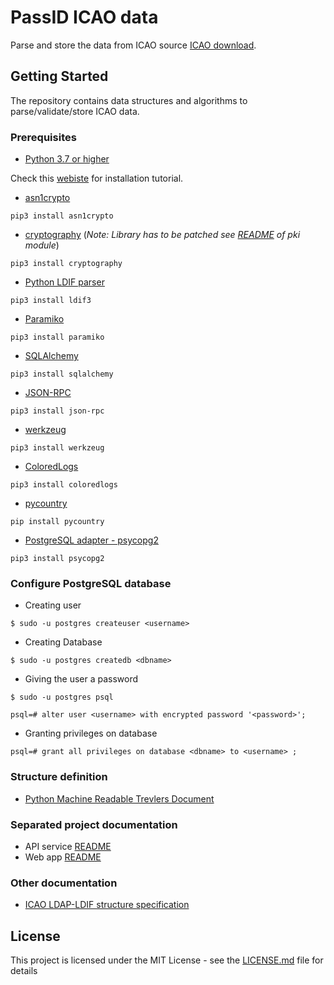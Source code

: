 # PassID ICAO data
Parse and store the data from ICAO source [ICAO download](https://pkddownloadsg.icao.int/download).

## Getting Started
The repository contains data structures and algorithms to parse/validate/store ICAO data.

### Prerequisites
* [Python 3.7 or higher](https://www.python.org/downloads/)

Check this [webiste](https://wiki.python.org/moin/BeginnersGuide/Download) for installation tutorial.

* [asn1crypto](https://github.com/wbond/asn1crypto)
```
pip3 install asn1crypto
```

* [cryptography](https://github.com/pyca/cryptography)     (*Note: Library has to be patched see [README](https://github.com/ZeroPass/PassID-Server/blob/master/src/pymrtd/pki/README.md) of pki module*)
```
pip3 install cryptography
```

* [Python LDIF parser](https://ldif3.readthedocs.io/en/latest/)
```
pip3 install ldif3
```

* [Paramiko](https://pypi.org/project/paramiko/)
```
pip3 install paramiko
```

* [SQLAlchemy](https://www.sqlalchemy.org/)
```
pip3 install sqlalchemy
```

* [JSON-RPC](https://github.com/pavlov99/json-rpc)
```
pip3 install json-rpc
```

* [werkzeug](https://palletsprojects.com/p/werkzeug/)
```
pip3 install werkzeug
```

* [ColoredLogs](https://coloredlogs.readthedocs.io/en/latest/)
```
pip3 install coloredlogs
```

* [pycountry](https://github.com/flyingcircusio/pycountry)
```
pip install pycountry
```

* [PostgreSQL adapter - psycopg2](http://initd.org/psycopg/)
```
pip3 install psycopg2
```

### Configure PostgreSQL database


* Creating user

```$ sudo -u postgres createuser <username>```

* Creating Database

```$ sudo -u postgres createdb <dbname>```

* Giving the user a password

```$ sudo -u postgres psql```

```psql=# alter user <username> with encrypted password '<password>';```

* Granting privileges on database

```psql=# grant all privileges on database <dbname> to <username> ;```


### Structure definition
* [Python Machine Readable Trevlers Document](src/pymrtd)

### Separated project documentation
* API service [README](src/APIservice#api-service)
* Web app [README](src/WebApp#webapp-data)

### Other documentation
* [ICAO LDAP-LDIF structure specification](https://www.icao.int/publications/Documents/9303_p12_cons_en.pdf)

## License

This project is licensed under the MIT License - see the [LICENSE.md](LICENSE.md) file for details
